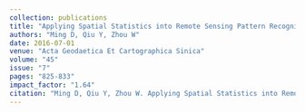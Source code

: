 ```yaml
---
collection: publications
title: "Applying Spatial Statistics into Remote Sensing Pattern Recognition: with Case Study of Cropland Extraction Based on GeOBIA"
authors: "Ming D, Qiu Y, Zhou W"
date: 2016-07-01
venue: "Acta Geodaetica Et Cartographica Sinica"
volume: "45"
issue: "7"
pages: "825-833"
impact_factor: "1.64"
citation: "Ming D, Qiu Y, Zhou W. Applying Spatial Statistics into Remote Sensing Pattern Recognition: with Case Study of Cropland Extraction Based on GeOBIA. Acta Geodaetica Et Cartographica Sinica, 2016, 45(7):825-833."
---
```

